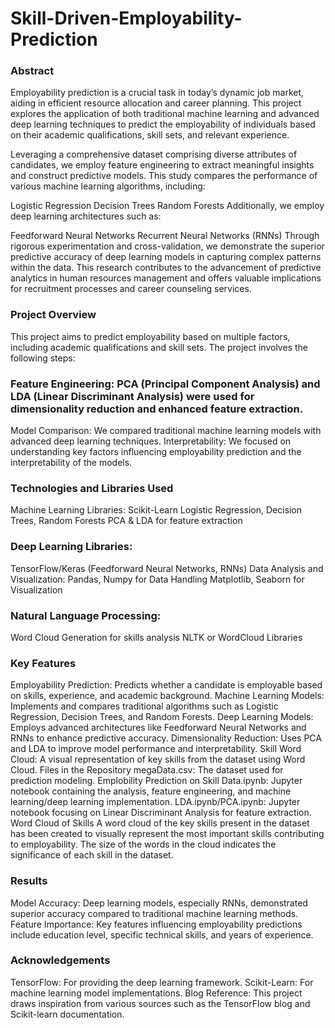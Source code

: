 # Skill-Driven-Employability-Prediction
### Abstract
Employability prediction is a crucial task in today’s dynamic job market, aiding in efficient resource allocation and career planning. This project explores the application of both traditional machine learning and advanced deep learning techniques to predict the employability of individuals based on their academic qualifications, skill sets, and relevant experience.

Leveraging a comprehensive dataset comprising diverse attributes of candidates, we employ feature engineering to extract meaningful insights and construct predictive models. This study compares the performance of various machine learning algorithms, including:

Logistic Regression
Decision Trees
Random Forests
Additionally, we employ deep learning architectures such as:

Feedforward Neural Networks
Recurrent Neural Networks (RNNs)
Through rigorous experimentation and cross-validation, we demonstrate the superior predictive accuracy of deep learning models in capturing complex patterns within the data. This research contributes to the advancement of predictive analytics in human resources management and offers valuable implications for recruitment processes and career counseling services.

### Project Overview
This project aims to predict employability based on multiple factors, including academic qualifications and skill sets. The project involves the following steps:

### Feature Engineering: PCA (Principal Component Analysis) and LDA (Linear Discriminant Analysis) were used for dimensionality reduction and enhanced feature extraction.
Model Comparison: We compared traditional machine learning models with advanced deep learning techniques.
Interpretability: We focused on understanding key factors influencing employability prediction and the interpretability of the models.
### Technologies and Libraries Used
Machine Learning Libraries:
Scikit-Learn
Logistic Regression, Decision Trees, Random Forests
PCA & LDA for feature extraction
### Deep Learning Libraries:
TensorFlow/Keras (Feedforward Neural Networks, RNNs)
Data Analysis and Visualization:
Pandas, Numpy for Data Handling
Matplotlib, Seaborn for Visualization
### Natural Language Processing:
Word Cloud Generation for skills analysis
NLTK or WordCloud Libraries
### Key Features
Employability Prediction: Predicts whether a candidate is employable based on skills, experience, and academic background.
Machine Learning Models: Implements and compares traditional algorithms such as Logistic Regression, Decision Trees, and Random Forests.
Deep Learning Models: Employs advanced architectures like Feedforward Neural Networks and RNNs to enhance predictive accuracy.
Dimensionality Reduction: Uses PCA and LDA to improve model performance and interpretability.
Skill Word Cloud: A visual representation of key skills from the dataset using Word Cloud.
Files in the Repository
megaData.csv: The dataset used for prediction modeling.
Emplobility Prediction on Skill Data.ipynb: Jupyter notebook containing the analysis, feature engineering, and machine learning/deep learning implementation.
LDA.ipynb/PCA.ipynb: Jupyter notebook focusing on Linear Discriminant Analysis for feature extraction.
Word Cloud of Skills
A word cloud of the key skills present in the dataset has been created to visually represent the most important skills contributing to employability. The size of the words in the cloud indicates the significance of each skill in the dataset.

### Results
Model Accuracy: Deep learning models, especially RNNs, demonstrated superior accuracy compared to traditional machine learning methods.
Feature Importance: Key features influencing employability predictions include education level, specific technical skills, and years of experience.
### Acknowledgements
TensorFlow: For providing the deep learning framework.
Scikit-Learn: For machine learning model implementations.
Blog Reference: This project draws inspiration from various sources such as the TensorFlow blog and Scikit-learn documentation.
